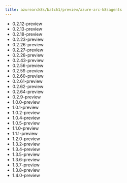 ```yaml
---
title: azurearck8s/batch1/preview/azure-arc-k8sagents
---
```

- 0.2.12-preview
- 0.2.13-preview
- 0.2.18-preview
- 0.2.23-preview
- 0.2.26-preview
- 0.2.27-preview
- 0.2.28-preview
- 0.2.43-preview
- 0.2.56-preview
- 0.2.59-preview
- 0.2.60-preview
- 0.2.61-preview
- 0.2.62-preview
- 0.2.64-preview
- 0.2.9-preview
- 1.0.0-preview
- 1.0.1-preview
- 1.0.2-preview
- 1.0.4-preview
- 1.0.5-preview
- 1.1.0-preview
- 1.1.1-preview
- 1.2.0-preview
- 1.3.2-preview
- 1.3.4-preview
- 1.3.5-preview
- 1.3.6-preview
- 1.3.7-preview
- 1.3.8-preview
- 1.4.0-preview
